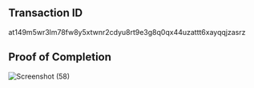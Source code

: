 ## **Transaction ID**
at149m5wr3lm78fw8y5xtwnr2cdyu8rt9e3g8q0qx44uzattt6xayqqjzasrz
## **Proof of Completion**
![Screenshot (58)](https://github.com/emmyoat/BUILDH3R_JUNE_/assets/120312489/732bf6d0-f1a1-4668-8adc-1cb10840aadc)

